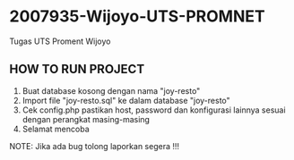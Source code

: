 # 2007935-Wijoyo-UTS-PROMNET
Tugas UTS Proment Wijoyo

## HOW TO RUN PROJECT

1. Buat database kosong dengan nama "joy-resto"
2. Import file "joy-resto.sql" ke dalam database "joy-resto"
3. Cek config.php pastikan host, password dan konfigurasi lainnya sesuai dengan perangkat masing-masing
4. Selamat mencoba

NOTE: Jika ada bug tolong laporkan segera !!!
